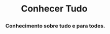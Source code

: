# <p align=center > Conhecer Tudo <img src=''></img> </p>

### <p align=center > Conhecimento sobre tudo e para todes.
